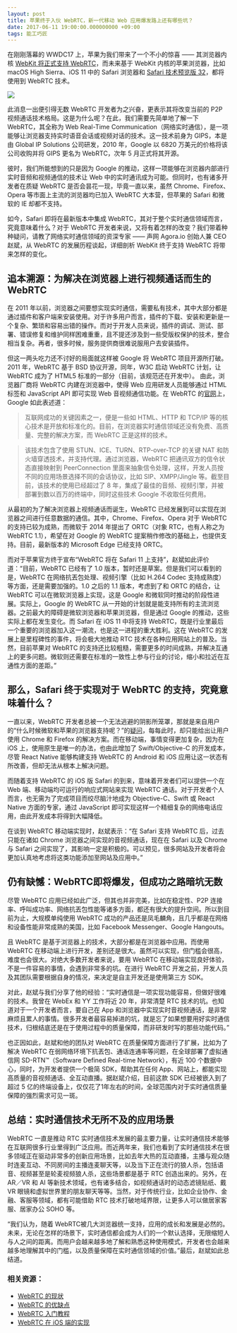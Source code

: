 ```yaml
---
layout: post
title: 苹果终于入伙 WebRTC，新一代移动 Web 应用爆发路上还有哪些坑？
date: 2017-06-11 19:00:00.000000000 +09:00
tags: 能工巧匠
---
```


在刚刚落幕的 WWDC17 上，苹果为我们带来了一个不小的惊喜 —— 其浏览器内核 [WebKit 将正式支持 WebRTC](https://webkit.org/blog/7726/announcing-webrtc-and-media-capture/)，而未来基于 WebKit 内核的苹果浏览器，比如 macOS High Sierra、iOS 11 中的 Safari 浏览器和 [Safari 技术预览版 32](https://webkit.org/blog/7627/safari-technology-preview-32/)，都将使用到 WebRTC 技术。

![](http://img.blog.csdn.net/20170611173150675)
此消息一出便引得无数 WebRTC 开发者为之兴奋，更表示其将改变当前的 P2P 视频通话技术格局。这是为什么呢？在此，我们需要先简单地了解一下 WebRTC，其全称为 Web Real-Time Communication（网络实时通信），是一项能够让浏览器支持实时语音会话或视频对话的技术。这一技术前身为 GIPS，本是由 Global IP Solutions 公司研发，2010 年，Google 以 6820 万美元的价格将该公司收购并将 GIPS 更名为 WebRTC，次年 5 月正式将其开源。彼时，我们所能想到的只是因为 Google 的推动，这样一项能够在浏览器内部进行实时音频和视频通信的技术让 Web 中的实时通讯成为可能。但同时，也有诸多开发者在质疑 WebRTC 是否会昙花一现，毕竟一直以来，虽然 Chrome、Firefox、Opera 等市面上主流的浏览器均已加入 WebRTC 大本营，但苹果的 Safari 和微软的 IE 却都不支持。如今，Safari 即将在最新版本中集成 WebRTC，其对于整个实时通信领域而言，究竟意味着什么？对于 WebRTC 开发者来说，又将有着怎样的改变？我们带着种种疑问，请教了网络实时通信领域的资深专家 —— 声网 Agora.io 创始人兼 CEO 赵斌，从 WebRTC 的发展历程谈起，详细剖析 WebKit 终于支持 WebRTC 将带来怎样的变化。## 追本溯源：为解决在浏览器上进行视频通话而生的 WebRTC在 2011 年以前，浏览器之间要想实现实时通信，需要私有技术，其中大部分都是通过插件和客户端来安装使用。对于许多用户而言，插件的下载、安装和更新是一个复杂、繁琐和容易出错的操作。而对于开发人员来说，插件的调试、测试、部署、错误修复和维护同样困难重重，且不提还涉及到一些受版权保护的技术，整合相当复杂。再者，很多时候，服务提供商很难说服用户去安装插件。
但这一两头吃力还不讨好的局面就这样被 Google 将 WebRTC 项目开源所打破。2011 年，WebRTC 基于 BSD 协议开源，同年，W3C 启动 WebRTC 计划，让 WebRTC 成为了 HTML5 标准的一部分（目前，该规范还在开发中）。由此，浏览器厂商将 WebRTC 内建在浏览器中，使得 Web 应用研发人员能够通过 HTML 标签和 JavaScript API 即可实现 Web 音视频通信功能。在 WebRTC 的[官网](https://webrtc.org/faq/)上，Google 如此表述道：
> 互联网成功的关键因素之一，便是一些如 HTML、HTTP 和 TCP/IP 等的核心技术是开放和标准化的。目前，在浏览器实时通信领域还没有免费、高质量、完整的解决方案，而 WebRTC 正是这样的技术。> 该技术包含了使用 STUN、ICE、TURN、RTP-over-TCP 的关键 NAT 和防火墙穿透技术，并支持代理。通过浏览器，WebRTC 把通讯双方的信令状态直接映射到 PeerConnection 里面来抽象信令处理，这样，开发人员按不同的应用场景选择不同的会话协议，比如 SIP、XMPP/Jingle 等。截至目前，该技术的使用已经超过了 8 年，集成了最佳的音频、视频引擎，并被部署到数以百万的终端中，同时这些技术 Google 不收取任何费用。
从最初的为了解决浏览器上视频通话而诞生，WebRTC 已经发展到可以实现在浏览器之间进行任意数据的通信。其中，Chrome、Firefox、Opera 对于 WebRTC 的支持已较为成熟，而微软于 2014 年提出了 ORTC（对象 RTC，也有人称之为 WebRTC 1.1），希望在对 Google 的 WebRTC 提案稍作修改的基础上，也提供支持。目前，最新版本的 Microsoft Edge 已经支持 ORTC。
而对于苹果官方终于宣布“WebRTC 将在 Safari 11 上支持”，赵斌如此评价道：“目前，WebRTC 已经有了 1.0 版本，暂时还是草案。但是我们可以看到的是，WebRTC 在网络抗丟包处理、视频引擎（比如 H.264 Codec 支持成熟度）等方面，还是需要加强的。1.0 之后的 1.1 版本，考虑到了和 ORTC 的结合，让 WebRTC 可以在微软浏览器上实现，这是 Google 和微软同时推动的阶段性进展。实际上，Google 的 WebRTC 从一开始的计划就是能支持所有的主流浏览器。之前最大的障碍是微软浏览器和苹果浏览器，但是通过 Google 的推动，这些实际上都在发生变化。而 Safari 在 iOS 11 中将支持 WebRTC，既是行业里最后一个重要的浏览器加入这一潮流，也是这一进程的重大胜利。这在 WebRTC 的发展上是里程碑性的事件，将会极大地推动 RTC 技术在各种应用网站上的普及。当然，目前苹果对 WebRTC 的支持还比较粗糙，需要更多的时间成熟，并解决互通上的更多问题。微软则还需要在标准的一致性上参与行业的讨论，缩小和拉近在互通性方面的差距。”
## 那么，Safari 终于实现对于 WebRTC 的支持，究竟意味着什么？
一直以来，WebRTC 开发者总被一个无法逃避的阴影所笼罩，那就是来自用户的“什么时候微软和苹果的浏览器支持呢？”的[疑问](https://zhuanlan.zhihu.com/p/27320980)，每每此时，却只能给出让用户使用 Chrome 和 Firefox 的解决方案。而在移动端，事情变得更加复杂，因为在 iOS 上，使用原生是唯一的办法，也由此增加了 Swift/Objective-C 的开发成本，尽管 React Native 能够构建支持 WebRTC 的 Android 和 iOS 应用让这一状态有所改善，但却无法从根本上解决问题。
而随着支持 WebRTC 的 iOS 版 Safari 的到来，意味着开发者们可以提供一个在 Web 端、移动端均可运行的响应式网站来实现 WebRTC 通话。对于开发者个人而言，也无需为了完成项目而绞尽脑汁地成为 Objective-C、Swift 或 React Native 方面的专家，通过 JavaScript 即可实现这样一个精细复杂的网络电话应用，由此开发成本将得到大幅降低。
在谈到 WebRTC 移动端实现时，赵斌表示：“在 Safari 支持 WebRTC 后，过去只能在诸如 Chrome 浏览器之间实现的音视频通话，现在在 Safari 以及 Chrome 与 Safari 之间实现了，其影响一定是积极的。可以预见，很多网站及开发者将会更加认真地考虑将这类功能添加至网站及应用中。”
## 仍有缺憾：WebRTC即将爆发，但成功之路暗坑无数尽管 WebRTC 应用已经如此广泛，但其也并非完美，比如在稳定性、P2P 连接率、呼叫成功率、网络抗丟包性能等诸多方面，都还有很大的提升空间。所以到目前为止，大规模单纯使用 WebRTC 成功的产品还是凤毛麟角，且几乎都是在网络和设备性能非常成熟的美国，比如 Facebook Messenger、Google Hangouts。
且 WebRTC 是基于浏览器上的技术，大部分都是在浏览器中应用。而使用 WebRTC 在移动端上进行开发，差别还是很大。虽然可以实现，但门槛会很高，难度也会很大。对绝大多数开发者来说，要用 WebRTC 在移动端实现良好体验，不是一件容易的事情，会遇到非常多的坑。在进行 WebRTC 开发之前，开发人员及其团队需要根据自身的情况，来决定是自主开发还是使用第三方 SDK。对此，赵斌与我们分享了他的经验：“实时通信是一项实现功能容易，但做好很难的技术。我曾在 WebEx 和 YY 工作将近 20 年，非常清楚 RTC 技术的坑。也知道对于一个开发者而言，要自己在 App 和浏览器中实现实时音视频通话，是非常麻烦且累人的事情。很多开发者最容易掉进的坑，就是忘了如果想要用好实时通信技术，归根结底还是在于使用过程中的质量保障，而非研发时写的那些功能代码。”
也正因如此，赵斌和他的团队对 WebRTC 在质量保障方面进行了扩展，比如为了解决 WebRTC 在弱网络环境下抗丟包、通话连通率等问题，在全球部署了虚拟通信网 SD-RTN™（Software Defined Real-time Network），有近 100 个数据中心，同时，为开发者提供一个极简 SDK，帮助其在任何 App、网站上，都能实现高质量的音视频通话、全互动直播。据赵斌介绍，目前这款 SDK 已经被嵌入到了超过 5 亿的终端设备上，仅仅花了1年左右的时间，全球范围内对于实时通信质量保障的强烈需求可见一斑。
## 总结：实时通信技术无所不及的应用场景WebRTC 一直是推动 RTC 实时通信技术发展的最主要力量，让实时通信技术能够在互联网很多行业里得到广泛应用。而近两年来，我们也看到了实时通信技术在很多领域正在驱动非常多的创新应用场景，比如去年大热的互动直播，主播与观众随时连麦互动、不同房间的主播连麦聊天等，以及当下正在流行的狼人杀，包括语音、视频甚至是轮麦视频狼人杀，这些场景都是基于 RTC 创造出来的。另外，在 AR／VR 和 AI 等新技术领域，也有诸多结合，如视频通话时的动态滤镜贴纸、戴 VR 眼镜和虚拟世界里的朋友聊天等等。当然，对于传统行业，比如企业协作、金融、客服等领域，都有可能借助 RTC 技术打破地域界限，让更多人可以做居家客服、居家办公 SOHO 等。
“我们认为，随着 WebRTC被几大浏览器统一支持，应用的成长和发展是必然的。未来，无论在怎样的场景下，实时通信都会成为人们的一个默认选择，无限缩短人与人之间的距离。而用户会越来越多地了解和熟悉这种使用模式，开发者也会越来越多地理解其中的门槛，以及质量保障在实时通信领域的价值。”最后，赵斌如此总结道。### 相关资源：- [WebRTC 的现状](https://www.agora.io/cn/blog/webrtc%E7%9A%84%E7%8E%B0%E7%8A%B6/)- [WebRTC 的优缺点](https://www.agora.io/cn/blog/webrtc%E7%9A%84%E4%BC%98%E7%BC%BA%E7%82%B9/)- [WebRTC 入门教程](https://github.com/ChenYilong/WebRTC/blob/master/WebRTC%E5%85%A5%E9%97%A8%E6%95%99%E7%A8%8B/WebRTC%E5%85%A5%E9%97%A8%E6%95%99%E7%A8%8B.md)- [WebRTC 在 iOS 端的实现](https://github.com/ChenYilong/WebRTC/blob/master/WebRTC%E5%9C%A8iOS%E7%AB%AF%E7%9A%84%E5%AE%9E%E7%8E%B0/WebRTC%E5%9C%A8iOS%E7%AB%AF%E7%9A%84%E5%AE%9E%E7%8E%B0.md)